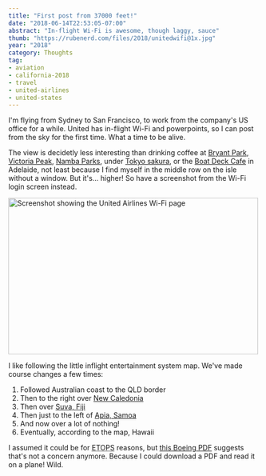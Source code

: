 ```yaml
---
title: "First post from 37000 feet!"
date: "2018-06-14T22:53:05-07:00"
abstract: "In-flight Wi-Fi is awesome, though laggy, sauce"
thumb: "https://rubenerd.com/files/2018/unitedwifi@1x.jpg"
year: "2018"
category: Thoughts
tag:
- aviation
- california-2018
- travel
- united-airlines
- united-states
---
```

I'm flying from Sydney to San Francisco, to work from the company's US office for a while. United has in-flight Wi-Fi and powerpoints, so I can post from the sky for the first time. What a time to be alive.

The view is decidetly less interesting than drinking coffee at [Bryant Park], [Victoria Peak], [Namba Parks], under [Tokyo sakura], or the [Boat Deck Cafe] in Adelaide, not least because I find myself in the middle row on the isle without a window. But it's... higher!
So have a screenshot from the Wi-Fi login screen instead.

<p><img src="https://rubenerd.com/files/2018/unitedwifi@1x.jpg" srcset="https://rubenerd.com/files/2018/unitedwifi@1x.jpg 1x, https://rubenerd.com/files/2018/unitedwifi@2x.jpg 2x" alt="Screenshot showing the United Airlines Wi-Fi page" style="width:500px; height:313px;" /></p>

I like following the little inflight entertainment system map. We've made course changes a few times:

1. Followed Australian coast to the QLD border
2. Then to the right over [New Caledonia]
3. Then over [Suva, Fiji]
4. Then just to the left of [Apia, Samoa]
5. And now over a lot of nothing!
6. Eventually, according to the map, Hawaii

I assumed it could be for <abbr title="Extended Operations">ETOPS</abbr> reasons, but [this Boeing PDF] suggests that's not a concern anymore. Because I could download a PDF and read it on a plane! Wild.

[Victoria Peak]: https://rubenerd.com/the-best-blog-cafe-in-the-world/ "Blog post: The best blog cafe in the world"

[Bryant Park]: https://rubenerd.com/live-from-new-york-city/ "Blog post: Live from New York City"

[Namba Parks]: https://rubenerd.com/the-best-blog-park-bench-in-the-world/ "Blog post: The best blog park bench in the world"

[Tokyo sakura]: https://rubenerd.com/tokyo-2018/ "Blog post: Tokyo sakura"

[Boat Deck Cafe]: https://rubenerd.com/at-the-boat-deck-cafe/ "Blog post: At the Boat Deck Cafe"

[this Boeing PDF]: www.boeing.com/resources/boeingdotcom/company/about_bca/pdf/StartupBoeing_ETOPS.pdf "Boeing PDF: Extended Operations"

[New Caledonia]: https://en.wikipedia.org/wiki/New_Caledonia

[Suva, Fiji]: https://en.wikipedia.org/wiki/Suva

[Apia, Samoa]: https://en.wikipedia.org/wiki/Apia

